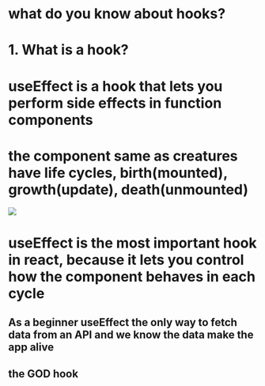 # what do you know about hooks?

# 1. What is a hook?

# useEffect is a hook that lets you perform side effects in function components

# the component same as creatures have life cycles, birth(mounted), growth(update), death(unmounted)

![](https://miro.medium.com/v2/resize:fit:900/1*LPPZd97F-0-YWlZzDhNgVw.png)

# useEffect is the most important hook in react, because it lets you control how the component behaves in each cycle

## As a beginner useEffect the only way to fetch data from an API and we know the data make the app alive

## the GOD hook
